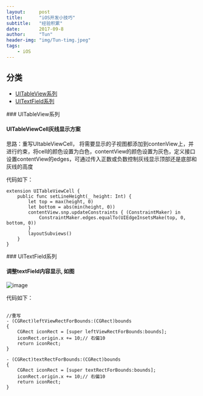 ```yaml
---
layout:     post
title:      "iOS开发小技巧"
subtitle:   "经验积累"
date:       2017-09-8
author:     "Tun"
header-img: "img/Tun-timg.jpeg"
tags:
    - iOS
---
```


## 分类
* [UITableView系列](#tableView)
* [UITextField系列](#textField)

<p id = "tableView"></p>
### UITableView系列

#### UITableViewCell灰线显示方案

思路：重写UItableViewCell， 将需要显示的子视图都添加到contenView上，并进行约束，将cell的颜色设置为白色，contentView的颜色设置为灰色，定义接口设置contentView的edges，可通过传入正数或负数控制灰线显示顶部还是底部和灰线的高度

代码如下：
~~~
extension UITableViewCell {
    public func setLineHeight(_ height: Int) {
        let top = max(height, 0)
        let bottom = abs(min(height, 0))
        contentView.snp.updateConstraints { (ConstraintMaker) in
            ConstraintMaker.edges.equalTo(UIEdgeInsetsMake(top, 0, bottom, 0))
        }
        layoutSubviews()
    }
}

~~~

<p id = "textField"></p>
### UITextField系列

#### 调整textField内容显示, 如图
![image](https://tuyuwang.github.io/img/Tips/demo-0.png)

代码如下：
~~~

//重写
- (CGRect)leftViewRectForBounds:(CGRect)bounds
{
    CGRect iconRect = [super leftViewRectForBounds:bounds];
    iconRect.origin.x += 10;// 右偏10
    return iconRect;
}

- (CGRect)textRectForBounds:(CGRect)bounds
{
    CGRect iconRect = [super textRectForBounds:bounds];
    iconRect.origin.x += 10;// 右偏10
    return iconRect;
}

~~~













